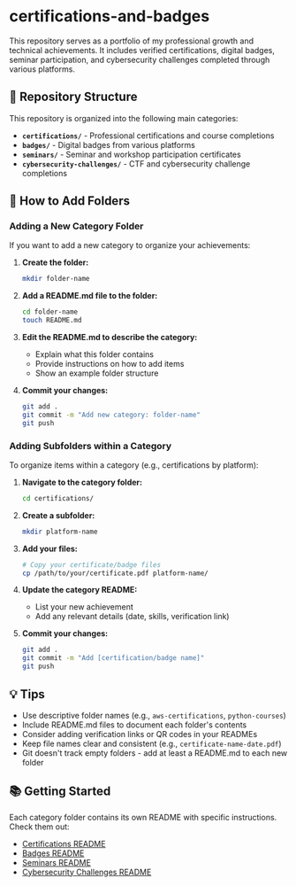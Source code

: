 # certifications-and-badges
This repository serves as a portfolio of my professional growth and technical achievements. It includes verified certifications, digital badges, seminar participation, and cybersecurity challenges completed through various platforms.

## 📁 Repository Structure

This repository is organized into the following main categories:

- **`certifications/`** - Professional certifications and course completions
- **`badges/`** - Digital badges from various platforms
- **`seminars/`** - Seminar and workshop participation certificates
- **`cybersecurity-challenges/`** - CTF and cybersecurity challenge completions

## 🚀 How to Add Folders

### Adding a New Category Folder

If you want to add a new category to organize your achievements:

1. **Create the folder:**
   ```bash
   mkdir folder-name
   ```

2. **Add a README.md file to the folder:**
   ```bash
   cd folder-name
   touch README.md
   ```

3. **Edit the README.md to describe the category:**
   - Explain what this folder contains
   - Provide instructions on how to add items
   - Show an example folder structure

4. **Commit your changes:**
   ```bash
   git add .
   git commit -m "Add new category: folder-name"
   git push
   ```

### Adding Subfolders within a Category

To organize items within a category (e.g., certifications by platform):

1. **Navigate to the category folder:**
   ```bash
   cd certifications/
   ```

2. **Create a subfolder:**
   ```bash
   mkdir platform-name
   ```

3. **Add your files:**
   ```bash
   # Copy your certificate/badge files
   cp /path/to/your/certificate.pdf platform-name/
   ```

4. **Update the category README:**
   - List your new achievement
   - Add any relevant details (date, skills, verification link)

5. **Commit your changes:**
   ```bash
   git add .
   git commit -m "Add [certification/badge name]"
   git push
   ```

## 💡 Tips

- Use descriptive folder names (e.g., `aws-certifications`, `python-courses`)
- Include README.md files to document each folder's contents
- Consider adding verification links or QR codes in your READMEs
- Keep file names clear and consistent (e.g., `certificate-name-date.pdf`)
- Git doesn't track empty folders - add at least a README.md to each new folder

## 📚 Getting Started

Each category folder contains its own README with specific instructions. Check them out:
- [Certifications README](./certifications/README.md)
- [Badges README](./badges/README.md)
- [Seminars README](./seminars/README.md)
- [Cybersecurity Challenges README](./cybersecurity-challenges/README.md)
